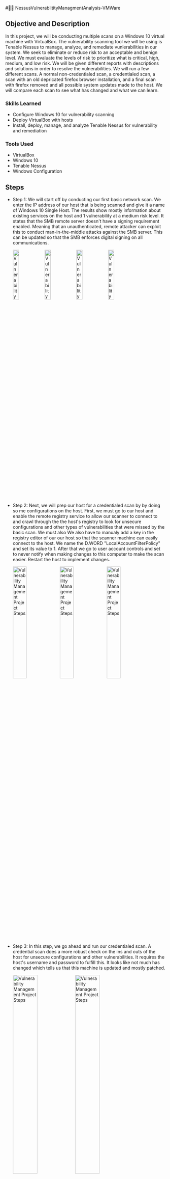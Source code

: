 #🔎🩻 NessusVulnerablitityManagmentAnalysis-VMWare

## Objective and Description
In this project, we will be conducting multiple scans on a Windows 10 virtual machine with VirtualBox. The vulnerability scanning tool we will be using is Tenable Nessus to manage, analyze, and remediate vunlerabilities in our system. We seek to eliminate or reduce risk to an acceptable and benign level. We must evaluate the levels of risk to prioritize what is critical, high, medium, and low risk. We will be given different reports with descriptions and solutions in order to resolve the vulnerabilities. We will run a few different scans. A normal non-credentialed scan, a credentialed scan, a scan with an old depricated firefox browser installation, and a final scan with firefox removed and all possible system updates made to the host. We will compare each scan to see what has changed and what we can learn.
### Skills Learned
- Configure Windows 10 for vulnerability scanning
- Deploy VirtualBox with hosts
- Install, deploy, manage, and analyze Tenable Nessus for vulnerability and remediation
  

### Tools Used
- VirtualBox 
- Windows 10
- Tenable Nessus
- Windows Configuration

## Steps
- Step 1: We will start off by conducting our first basic network scan. We enter the IP address of our host that is being scanned and give it a name of Windows 10 Single Host. The results show mostly information about existing services on the host and 1 vulnerability at a medium risk level. It states that the SMB remote server doesn't have a signing requirement enabled. Meaning that an unauthenticated, remote attacker can exploit this to conduct man-in-the-middle attacks against the SMB server. This can be updated so that the SMB enforces digital signing on all communications. 
  
  <img src="https://i.imgur.com/8DJX4M7.png" height="20%" width="20%" alt="Vulnerability Management Project Steps"/> <img src="https://i.imgur.com/HZ4Swxr.png" height="20%" width="20%" alt="Vulnerability Management Steps"/> <img src="https://i.imgur.com/YKEyuGF.png" height="20%" width="20%" alt="Vulnerability Management Steps"/> <img src="https://i.imgur.com/nVT0Por.png" height="20%" width="20%" alt="Vulnerability Management Steps"/> 
- Step 2: Next, we will prep our host for a credentialed scan by by doing so me configurations on the host. First, we must go to our host and enable the remote registry service to allow our scanner to connect to and crawl through the the host's registry to look for unsecure configurations and other types of vulnerabilities that were missed by the basic scan. We must also  We also have to manualy add a key in the registry editor of our our host so that the scanner machine can easily connect to the host. We name the D.WORD "LocalAccountFilterPolicy" and set its value to 1. After that we go to user account controls and set to never notify when making changes to this computer to make the scan easier. Restart the host to implement changes.
  
  <img src="https://i.imgur.com/LIijsMY.png" height="30%" width="30%" alt="Vulnerability Management Project Steps"/> <img src="https://i.imgur.com/MkEOUNQ.png" height="30%" width="30%" alt="Vulnerability Management Project Steps"/> <img src="https://i.imgur.com/jAaVPg3.png" height="30%" width="30%" alt="Vulnerability Management Project Steps"/> 
- Step 3: In this step, we go ahead and run our credentialed scan. A credential scan does a more robust check on the ins and outs of the host for unsecure configurations and other vulnerabilities. It requires the host's username and password to fulfill this. It looks like not much has changed which tells us that this machine is updated and mostly patched.

  <img src="https://i.imgur.com/Mcurmg4.png" height="40%" width="40%" alt="Vulnerability Management Project Steps"/> <img src="https://i.imgur.com/gabnm7s.png" height="40%" width="40%" alt="Vulnerability Management Project Steps"/> 
- Step 4: For this step, we will download an old and outdated/depricated version of Firefox and install to our host machine. We will than run another credentialed scan to see what kind of vulenrabilities we see. We see that the old firefox comes back as a critical risk and must be eirher removed or upgrade. We remidiate vulnerabilites by patching, updating, removing, and configuring software running on our hosts.
  
<img src="https://i.imgur.com/ybQWhKe.png" height="40%" width="40%" alt="Vulnerability Management Project Steps"/> <img src="https://i.imgur.com/mDDkXha.png" height="40%" width="40%" alt="Vulnerability Management Project Steps"/> 

